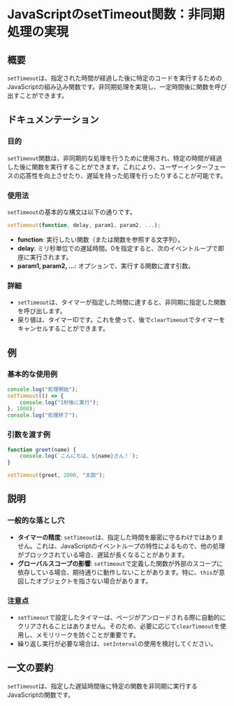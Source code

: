 <!--
Meta Description: # JavaScriptのsetTimeout関数：非同期処理の実現 ## 概要 `setTimeout`は、指定された時間が経過した後に特定のコードを実行するためのJavaScriptの組み込み関数です。非同期処理を実現し、一定時間後に関数を呼び出すことができます。 ## ドキュメンテーション #...
Meta Keywords: settimeout, console, log, javascript, function
-->

# JavaScriptのsetTimeout関数：非同期処理の実現

## 概要
`setTimeout`は、指定された時間が経過した後に特定のコードを実行するためのJavaScriptの組み込み関数です。非同期処理を実現し、一定時間後に関数を呼び出すことができます。

## ドキュメンテーション
### 目的
`setTimeout`関数は、非同期的な処理を行うために使用され、特定の時間が経過した後に関数を実行することができます。これにより、ユーザーインターフェースの応答性を向上させたり、遅延を持った処理を行ったりすることが可能です。

### 使用法
`setTimeout`の基本的な構文は以下の通りです。

```javascript
setTimeout(function, delay, param1, param2, ...);
```

- **function**: 実行したい関数（または関数を参照する文字列）。
- **delay**: ミリ秒単位での遅延時間。0を指定すると、次のイベントループで即座に実行されます。
- **param1, param2, ...**: オプションで、実行する関数に渡す引数。

### 詳細
- `setTimeout`は、タイマーが指定した時間に達すると、非同期に指定した関数を呼び出します。
- 戻り値は、タイマーIDです。これを使って、後で`clearTimeout`でタイマーをキャンセルすることができます。

## 例
### 基本的な使用例
```javascript
console.log("処理開始");
setTimeout(() => {
    console.log("1秒後に実行");
}, 1000);
console.log("処理終了");
```

### 引数を渡す例
```javascript
function greet(name) {
    console.log(`こんにちは、${name}さん！`);
}

setTimeout(greet, 2000, "太郎");
```

## 説明
### 一般的な落とし穴
- **タイマーの精度**: `setTimeout`は、指定した時間を厳密に守るわけではありません。これは、JavaScriptのイベントループの特性によるもので、他の処理がブロックされている場合、遅延が長くなることがあります。
- **グローバルスコープの影響**: `setTimeout`で定義した関数が外部のスコープに依存している場合、期待通りに動作しないことがあります。特に、`this`が意図したオブジェクトを指さない場合があります。
  
### 注意点
- `setTimeout`で設定したタイマーは、ページがアンロードされる際に自動的にクリアされることはありません。そのため、必要に応じて`clearTimeout`を使用し、メモリリークを防ぐことが重要です。
- 繰り返し実行が必要な場合は、`setInterval`の使用を検討してください。

## 一文の要約
`setTimeout`は、指定した遅延時間後に特定の関数を非同期に実行するJavaScriptの関数です。